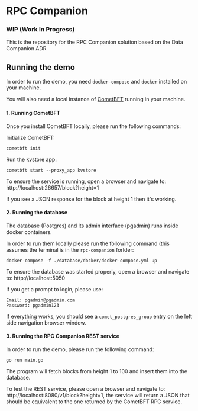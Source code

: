 # RPC Companion 

### WIP (Work In Progress)

This is the repository for the RPC Companion solution based on the Data Companion ADR

## Running the demo

In order to run the demo, you need `docker-compose` and `docker` installed on your machine.

You will also need a local instance of [CometBFT](https://github.com/cometbft/cometbft) running in your machine.

#### 1. Running CometBFT

Once you install CometBFT locally, please run the following commands:

Initialize CometBFT:
```
cometbft init
```

Run the kvstore app:
```
cometbft start --proxy_app kvstore
```

To ensure the service is running, open a browser and navigate to: http://localhost:26657/block?height=1

If you see a JSON response for the block at height 1 then it's working.

#### 2. Running the database

The database (Postgres) and its admin interface (pgadmin) runs inside docker containers. 

In order to run them locally please run the following command (this assumes the terminal is in the `rpc-companion` forlder:

```
docker-compose -f ./database/docker/docker-compose.yml up
```

To ensure the database was started properly, open a browser and navigate to: http://localhost:5050

If you get a prompt to login, please use:

```
Email: pgadmin@pgadmin.com
Password: pgadmin123
```

If everything works, you should see a `comet_postgres_group` entry on the left side navigation browser window.

#### 3. Running the RPC Companion REST service

In order to run the demo, please run the following command:

```
go run main.go
```
The program will fetch blocks from height 1 to 100 and insert them into the database.

To test the REST service, please open a browser and navigate to: http://localhost:8080/v1/block?height=1, the service
will return a JSON that should be equivalent to the one returned by the CometBFT RPC service.



